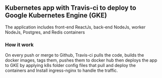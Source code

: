 ## Kubernetes app with Travis-ci to deploy to Google Kubernetes Engine (GKE)
The application includes front-end ReactJs, back-end NodeJs, worker NodeJs, Postgres, and Redis containers
 
### How it work
On every push or merge to Github, Travis-ci pulls the code, builds the docker images, tags them, pushes them to docker hub then deploys the app to GKE by applying k8s folder config files that pull and deploy the containers and Install ingress-nginx to handle the traffic.
